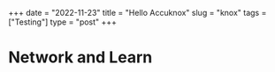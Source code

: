 +++ 
date = "2022-11-23"
title = "Hello Accuknox"
slug = "knox"
tags = ["Testing"]
type = "post"
+++

# Network and Learn
